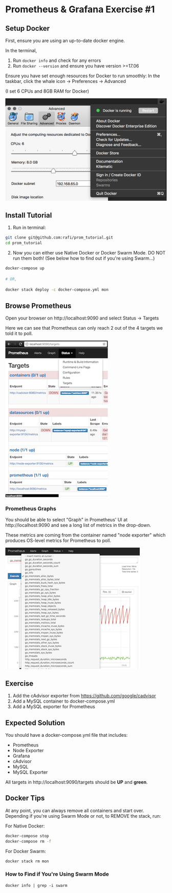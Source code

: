 # Prometheus & Grafana Exercise #1

## Setup Docker

First, ensure you are using an up-to-date docker engine.

In the terminal,

1. Run `docker info` and check for any errors
1. Run `docker --version` and ensure you have version >=17.06

Ensure you have set enough resources for Docker to run smoothly:
In the taskbar, click the whale icon → Preferences → Advanced

(I set 6 CPUs and 8GB RAM for Docker)

![](./img/docker_engine_settings.png)


## Install Tutorial

1. Run in terminal:
```sh
git clone git@github.com:rafi/prom_tutorial.git
cd prom_tutorial

```

2. Now you can either use Native Docker or Docker Swarm Mode.
DO NOT run them both! (See below how to find out if you're using Swarm...)

```sh
docker-compose up

# OR,

docker stack deploy -c docker-compose.yml mon
```

## Browse Prometheus

Open your browser on http://localhost:9090 and select Status → Targets

Here we can see that Prometheus can only reach 2 out of the 4 targets we told
it to poll.

![](./img/prometheus_targets_before.png)

### Prometheus Graphs

You should be able to select "Graph" in Prometheus' UI at http://localhost:9090
and see a long list of metrics in the drop-down.

These metrics are coming from the container named "node exporter" which
produces OS-level metrics for Prometheus to poll.

![](./img/prometheus_graphs.png)

## Exercise

1. Add the cAdvisor exporter from https://github.com/google/cadvisor
1. Add a MySQL container to docker-compose.yml
1. Add a MySQL exporter for Prometheus

## Expected Solution

You should have a docker-compose.yml file that includes:

- Prometheus
- Node Exporter
- Grafana
- cAdvisor
- MySQL
- MySQL Exporter

All targets in http://localhost:9090/targets should be **UP** and **green**.

## Docker Tips

At any point, you can always remove all containers and start over.
Depending if you're using Swarm Mode or not, to REMOVE the stack, run:

For Native Docker:
```sh
docker-compose stop
docker-compose rm -f
```

For Docker Swarm:
```sh
docker stack rm mon
```

### How to Find if You're Using Swarm Mode

```
docker info | grep -i swarm
```
